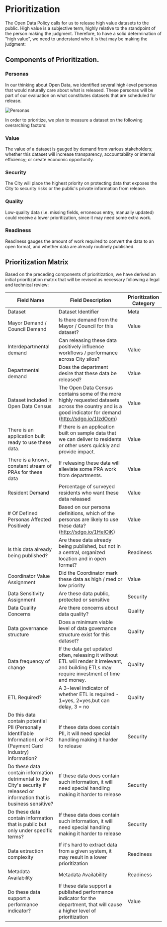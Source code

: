 # Prioritization
The Open Data Policy calls for us to release high value datasets to the public.  High value is a subjective term, highly relative to the standpoint of the person making the judgment.  Therefore, to have a solid determination of "high value", we need to understand who it is that may be making the judgment:


## Components of Prioritization.
### Personas
In our thinking about Open Data, we identified several high-level personas that would naturally care about what is released.  These personas will be part of our evaluation on what constitutes datasets that are scheduled for release.

![Personas](http://take.ms/UiDp2)

In order to prioritize, we plan to measure a dataset on the following overarching factors:

### Value
The value of a dataset is gauged by demand from various stakeholders; whether this dataset will increase transparency, accountability or internal efficiency; or create economic opportunity.

### Security
The City will place the highest priority on protecting data that exposes the City to security risks or the public's private information from release.

### Quality
Low-quality data (i.e. missing fields, erroneous entry, manually updated) could receive a lower prioritization, since it may need some extra work.

### Readiness
Readiness gauges the amount of work required to convert the data to an open format, and whether data are already routinely published.

## Prioritization Matrix
Based on the preceding components of prioritization, we have derived an initial prioritization matrix that will be revised as necessary following a legal and technical review: 


| **Field Name** | **Field Description** | **Prioritization Category** |
|------------------------------------------------------------------------------------------------------------------------------|---------------------------------------------------------------------------------------------------------------------------------------------------------|-------------------------|
| Dataset | Dataset Identifier | Meta |
| Mayor Demand / Council Demand | Is there demand from the Mayor / Council for this dataset? | Value |
| Interdepartmental demand | Can releasing these data positively influence workflows / performance across City silos? | Value |
| Departmental demand | Does the department desire that these data be released? | Value |
| Dataset included in Open Data Census | The Open Data Census contains some of the more highly requested datasets across the country and is a good indicator for demand (http://sdgo.io/1IzdOom) | Value |
| There is an application built ready to use these data. | If there is an application built on sample data that we can deliver to residents or other users quickly and provide impact. | Value |
| There is a known, constant stream of PRAs for these data | If releasing these data will alleviate some PRA work from departments. | Value |
| Resident Demand | Percentage of surveyed residents who want these data released | Value |
| # Of Defined Personas Affected Positively | Based on our persona definitions, which of the personas are likely to use these data? (http://sdgo.io/1HeIOiK) | Value |
| Is this data already being published? | Are these data already being published, but not in a central, organized location and in open format? | Readiness |
| Coordinator Value Assignment | Did the Coordinator mark these data as high / med or low priority | Value |
| Data Sensitivity Assignment | Are these data public, protected or sensitive | Security |
| Data Quality Concerns | Are there concerns about data quality? | Quality |
| Data governance structure | Does a minimum viable level of data governance structure exist for this dataset? | Quality |
| Data frequency of change | If the data get updated often, releasing it without ETL will render it irrelevant, and building ETLs may require investment of time and money. | Quality |
| ETL Required? | A 3-level indicator of whether ETL is required - 1=yes, 2=yes,but can delay, 3 = no | Quality |
| Do this data contain potential PII (Personally Identifiable Information), or PCI (Payment Card Industry) information? | If these data does contain PII, it will need special handling making it harder to release | Security |
| Do these data contain information detrimental to the City's security if released or information that is business sensitive? | If these data does contain such information, it will need special handling making it harder to release | Security |
| Do these data contain information that is public but only under specific terms? | If these data does contain such information, it will need special handling making it harder to release | Security |
| Data extraction complexity | If it's hard to extract data from a given system, it may result in a lower prioritization | Readiness |
| Metadata Availability | Metadata Availability | Readiness |
| Do these data support a performance indicator? | If these data support a published performance indicator for the department, that will cause a higher level of prioritization | Value |


